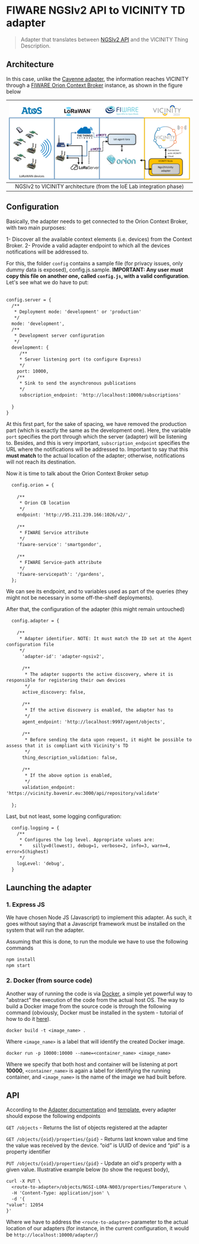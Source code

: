<!--  Copyright (C) 2018 ATOS Spain S.A.
 
 This file is part of VICINITY.
 
 VICINITY is free software: you can redistribute it and/or modify
 it under the terms of the GNU General Public License as published by
 the Free Software Foundation, either version 3 of the License, or
 (at your option) any later version.
 
 VICINITY is distributed in the hope that it will be useful,
 but WITHOUT ANY WARRANTY; without even the implied warranty of
 MERCHANTABILITY or FITNESS FOR A PARTICULAR PURPOSE.  See the
 GNU General Public License for more details.
 
 You should have received a copy of the GNU General Public License
 along with VICINITY.  If not, see <http://www.gnu.org/licenses/>. -->

# FIWARE NGSIv2 API to VICINITY TD adapter

> Adapter that translates between [NGSIv2 API](https://fiware.github.io/specifications/ngsiv2/stable/) and the VICINITY Thing Description. 

## Architecture

In this case, unlike the [Cayenne adapter](https://github.com/vicinityh2020/vicinity-adapter-cayenne/), the information reaches VICINITY through a [FIWARE Orion Context Broker](https://fiware-orion.readthedocs.io/en/master/) instance, as shown in the figure below 

| ![NGSIv2 to VICINITY architecture](docs/ngsiv2-adapter.png) | 
|:--:|
| NGSIv2 to VICINITY architecture (from the IoE Lab integration phase) |


## Configuration

Basically, the adapter needs to get connected to the Orion Context Broker, with two main purposes:

1- Discover all the available context elements (i.e. devices) from the Context Broker.
2- Provide a valid adapter endpoint to which all the devices notifications will be addressed to.

For this, the folder `config` contains a sample file (for privacy issues, only dummy data is exposed), config.js.sample. **IMPORTANT: Any user must copy this file on another one, called `config.js`, with a valid configuration**. Let's see what we do have to put: 

```

config.server = {
  /**
   * Deployment mode: 'development' or 'production'
   */
  mode: 'development',
  /**
   * Development server configuration
   */
  development: {
     /**
     * Server listening port (to configure Express)
     */
    port: 10000,  
    /**
     * Sink to send the asynchronous publications 
     */
     subscription_endpoint: 'http://localhost:10000/subscriptions'
    
  }
}
```

At this first part, for the sake of spacing, we have removed the production part (which is exactly the same as the development one). Here, the variable `port` specifies the port through which the server (adapter) will be listening to. Besides, and this is very important, `subscription_endpoint` specifies the URL where the notifications will be addressed to. Important to say that this **must match** to the actual location of the adapter; otherwise, notifications will not reach its destination.


Now it is time to talk about the Orion Context Broker setup

```
  config.orion = {

    /**
     * Orion CB location
     */
    endpoint: 'http://95.211.239.166:1026/v2/',

    /**
     * FIWARE Service attribute
     */
    'fiware-service': 'smartgondor',

    /**
     * FIWARE Service-path attribute
     */
    'fiware-servicepath': '/gardens',
  };
```

We can see its endpoint, and to variables used as part of the queries (they might not be necessary in some off-the-shelf deployments).


After that, the configuration of the adapter (this might remain untouched)

```
  config.adapter = {

    /**
     * Adapter identifier. NOTE: It must match the ID set at the Agent configuration file
     */
      'adapter-id': 'adapter-ngsiv2',

      /**
       * The adapter supports the active discovery, where it is responsible for registering their own devices
       */
      active_discovery: false,

      /**
       * If the active discovery is enabled, the adapter has to 
       */
      agent_endpoint: 'http://localhost:9997/agent/objects',

      /**
       * Before sending the data upon request, it might be possible to assess that it is compliant with Vicinity's TD
       */
      thing_description_validation: false,

      /**
       * If the above option is enabled, 
       */
      validation_endpoint: 'https://vicinity.bavenir.eu:3000/api/repository/validate'

  };
```

Last, but not least, some logging configuration:

```
  config.logging = {
    /**
     * Configures the log level. Appropriate values are: 
     *    silly=0(lowest), debug=1, verbose=2, info=3, warn=4, error=5(highest)
     */
    logLevel: 'debug',
  }
```


## Launching the adapter

  ### 1. Express JS

We have chosen Node JS (Javascript) to implement this adapter. As such, it goes without saying that a Javascript framework must be installed on the system that will run the adapter.

Assuming that this is done, to run the module we have to use the following commands

```
npm install 
npm start

```

  ### 2. Docker (from source code)

Another way of running the code is via [Docker](https://www.docker.com/), a simple yet powerful way to "abstract" the execution of the code from the actual host OS. The way to build a Docker image from the source code is through the following command (obviously, Docker must be installed in the system - tutorial of how to do it [here](https://docs.docker.com/install/)).

```
docker build -t <image_name> .
```

Where `<image_name>` is a label that will identify the created Docker image.  

```
docker run -p 10000:10000 --name=<container_name> <image_name>
```

Where we specify that both host and container will be listening at port **10000**, `<container_name>` is again a label for identifying the running container, and `<image_name>` is the name of the image we had built before.

## API

According to the [Adapter documentation](https://github.com/vicinityh2020/vicinity-agent/blob/master/docs/ADAPTER.md) and [template](https://github.com/vicinityh2020/vicinity-adapter-template), every adapter should expose the following endpoints

`GET /objects` - Returns the list of objects registered at the adapter

`GET /objects/{oid}/properties/{pid}` - Returns last known value and time the value was received by the device. “oid” is UUID of device and “pid” is a property identifier

`PUT /objects/{oid}/properties/{pid}` - Update an oid's property with a given value. Illustrative example below (to show the request body), 

```
curl -X PUT \
  <route-to-adapter>/objects/NGSI-LORA-N003/properties/Temperature \
  -H 'Content-Type: application/json' \
  -d '{
"value": 12054
}'
```

Where we have to address the  `<route-to-adapter>` parameter to the actual location of our adapters (for instance, in the current configuration, it would be `http://localhost:10000/adapter/`)
